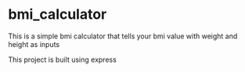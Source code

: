 # bmi_calculator
This is a simple bmi calculator that tells your bmi value with weight and height as inputs 

This project is built using express 
